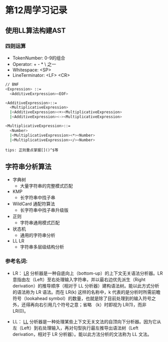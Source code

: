 # 第12周学习记录

## 使用LL算法构建AST

### 四则运算
- TokenNumber: 0-9的组合
- Operator: \+ \- \* \\ 之一
- Whitespace: \<SP>
- LineTerminator: \<LF> \<CR>

```bash
// BNF
<Expression> ::=
  <AdditiveExrpression><EOF>

<AdditiveExpression>::=
  <MultiplicativeExpression>
  |<AdditiveExpression><+><MultiplicativeExpression>
  |<AdditiveExpression><-><MultiplicativeExpression>

<MultiplicativeExpression>::=
  <Number>
  |<MultiplicativeExpression><*><Number>
  |<MultiplicativeExpression></><Number>
```

`tips: 正则重点掌握[]()^$等`

## 字符串分析算法
- 字典树
  + 大量字符串的完整模式匹配
- KMP
  + 长字符串中找子串
- WildCard 通配符算法
  + 长字符串中找子串升级版
- 正则
  + 字符串通用模式匹配
- 状态机
  + 通用的字符串分析
- LL LR
  + 字符串多层级结构分析

### 参考名词: 
- LR： [LR](https://zh.wikipedia.org/wiki/LR%E5%89%96%E6%9E%90%E5%99%A8) 分析器是一种自底向上（bottom-up）的上下文无关语法分析器。LR 意指由左（Left）至右处理输入字符串，并以最右边优先派生（Right derivation）的推导顺序（相对于 LL 分析器）建构语法树。能以此方式分析的语法称为 LR 语法。而在 LR(k) 这样的名称中，k 代表的是分析时所需前瞻符号（lookahead symbol）的数量，也就是除了目前处理到的输入符号之外，还得再向右引用几个符号之意；省略 （k）时即视为 LR(1)，而非 LR(0)。

- LL： [LL](https://zh.wikipedia.org/wiki/LL%E5%89%96%E6%9E%90%E5%99%A8) 分析器是一种处理某些上下文无关文法的自顶向下分析器。因为它从左（Left）到右处理输入，再对句型执行最左推导出语法树（Left derivation，相对于 LR 分析器）。能以此方法分析的文法称为 LL 文法。